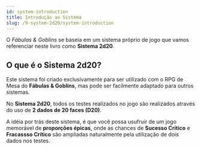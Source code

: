 ```yaml
---
id: system-introduction
title: Introdução ao Sistema
slug: /9-system-2d20/system-introduction
---
```


O *Fábulas & Goblins* se baseia em um sistema próprio de jogo que vamos referenciar neste livro como **Sistema 2d20**.

## O que é o Sistema 2d20?

Este sistema foi criado exclusivamente para ser utilizado com o RPG de Mesa do **Fábulas & Goblins**, mas pode ser facilmente adaptado para outros sistemas.

No **Sistema 2d20**, todos os testes realizados no jogo são realizados através do uso de **2 dados de 20 faces (D20)**.

A idéia por trás deste sistema, é que você possa usufruir de um jogo memorável de **proporções épicas**, onde as chances de **Sucesso Crítico** e **Fracassso Crítico** são ampliadas naturalmente pela utilização de dois dados nos testes.
